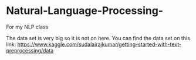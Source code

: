 # Natural-Language-Processing-
For my NLP class

The data set is very big so it is not on here. 
You can find the data set on this link: https://www.kaggle.com/sudalairajkumar/getting-started-with-text-preprocessing/data
 
